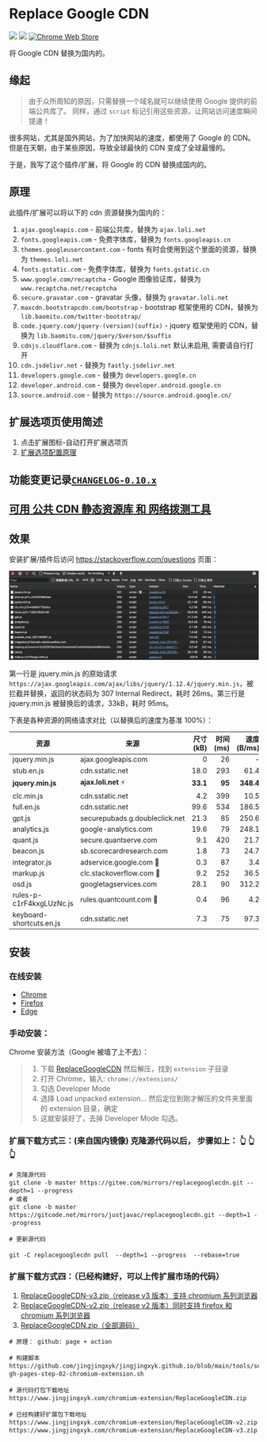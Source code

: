 # Replace Google CDN

[![](https://img.shields.io/github/issues/justjavac/ReplaceGoogleCDN.svg)](https://github.com/justjavac/ReplaceGoogleCDN/issues) [![](https://img.shields.io/github/release/justjavac/ReplaceGoogleCDN.svg)](https://github.com/justjavac/ReplaceGoogleCDN/releases)
[![Chrome Web Store](https://img.shields.io/chrome-web-store/v/kpampjmfiopfpkkepbllemkibefkiice.svg)](https://chrome.google.com/webstore/detail/kpampjmfiopfpkkepbllemkibefkiice)

将 Google CDN 替换为国内的。

## 缘起

> 由于众所周知的原因，只需替换一个域名就可以继续使用 Google 提供的前端公共库了。
> 同样，通过 `script` 标记引用这些资源，让网站访问速度瞬间提速！

很多网站，尤其是国外网站，为了加快网站的速度，都使用了 Google 的 CDN。
但是在天朝，由于某些原因，导致全球最快的 CDN 变成了全球最慢的。

于是，我写了这个插件/扩展，将 Google 的 CDN 替换成国内的。

## 原理

此插件/扩展可以将以下的 cdn 资源替换为国内的：

1. `ajax.googleapis.com` - 前端公共库，替换为 `ajax.loli.net`
1. `fonts.googleapis.com` - 免费字体库，替换为 `fonts.googleapis.cn`
1. `themes.googleusercontent.com` - fonts 有时会使用到这个里面的资源，替换为 `themes.loli.net`
1. `fonts.gstatic.com` - 免费字体库，替换为 `fonts.gstatic.cn`
1. `www.google.com/recaptcha` - Google 图像验证库，替换为 `www.recaptcha.net/recaptcha`
1. `secure.gravatar.com` - gravatar 头像，替换为 `gravatar.loli.net`
1. `maxcdn.bootstrapcdn.com/bootstrap` - bootstrap 框架使用的 CDN，替换为 `lib.baomitu.com/twitter-bootstrap/`
1. `code.jquery.com/jquery-(version)(suffix)` - jquery 框架使用的 CDN，替换为 `lib.baomitu.com/jquery/$verson/$suffix`
1. `cdnjs.cloudflare.com` - 替换为 `cdnjs.loli.net` 默认未启用, 需要请自行打开
1. `cdn.jsdelivr.net` - 替换为 `fastly.jsdelivr.net`
1. `developers.google.com` - 替换为 `developers.google.cn`
1. `developer.android.com` - 替换为 `developer.android.google.cn`
1. `source.android.com` - 替换为 `https://source.android.google.cn/`

## 扩展选项页使用简述

1. 点击扩展图标-自动打开扩展选项页
1. [扩展选项配置原理](extension/options_ui/README.md)

## 功能变更记录[`CHANGELOG-0.10.x`](CHANGELOG-0.10.x.md)

## [可用 公共 CDN 静态资源库 和 网络拨测工具](extension/rules/README.md)

## 效果

安装扩展/插件后访问 <https://stackoverflow.com/questions> 页面：

![](./screen-sof.png)

第一行是 jquery.min.js 的原始请求 `https://ajax.googleapis.com/ajax/libs/jquery/1.12.4/jquery.min.js`，被拦截并替换，返回的状态码为 307 Internal Redirect，耗时 26ms。第三行是 jquery.min.js 被替换后的请求，33kB，耗时 95ms。

下表是各种资源的网络请求对比（以替换后的速度为基准 100%）：

| 资源                     | 来源                           | 尺寸(kB) | 时间(ms) | 速度(B/ms) |   百分比 |
| ------------------------ | ------------------------------ | -------: | -------: | ---------: | -------: |
| jquery.min.js            | ajax.googleapis.com            |        0 |       26 |          - |        - |
| stub.en.js               | cdn.sstatic.net                |     18.0 |      293 |       61.4 |      18% |
| **jquery.min.js**        | **ajax.loli.net** ⚡️          | **33.1** |   **95** |  **348.4** | **100%** |
| clc.min.js               | cdn.sstatic.net                |      4.2 |      399 |       10.5 |      30% |
| full.en.js               | cdn.sstatic.net                |     99.6 |      534 |      186.5 |      54% |
| gpt.js                   | securepubads.g.doubleclick.net |     21.3 |       85 |      250.6 |      72% |
| analytics.js             | google-analytics.com           |     19.6 |       79 |      248.1 |      71% |
| quant.js                 | secure.quantserve.com          |      9.1 |      420 |       21.7 |      62% |
| beacon.js                | sb.scorecardresearch.com       |      1.8 |       73 |       24.7 |      71% |
| integrator.js            | adservice.google.com 🐌        |      0.3 |       87 |        3.4 |       1% |
| markup.js                | clc.stackoverflow.com 🐌       |      9.2 |      252 |       36.5 |      10% |
| osd.js                   | googletagservices.com          |     28.1 |       90 |      312.2 |      89% |
| rules-p-c1rF4kxgLUzNc.js | rules.quantcount.com 🐌        |      0.4 |       96 |        4.2 |       1% |
| keyboard-shortcuts.en.js | cdn.sstatic.net                |      7.3 |       75 |       97.3 |    27.9% |

## 安装

### 在线安装

- [Chrome](https://chrome.google.com/webstore/detail/replace-google-cdn/kpampjmfiopfpkkepbllemkibefkiice)
- [Firefox](https://addons.mozilla.org/zh-CN/firefox/addon/google-cdn-replace/)
- [Edge](https://microsoftedge.microsoft.com/addons/detail/replace-google-cdn/cojepngjobmaiajphkijbdcdjnnjhpjc)

### 手动安装：

Chrome 安装方法（Google 被墙了上不去）：

> 1. 下载 [ReplaceGoogleCDN](https://github.com/justjavac/ReplaceGoogleCDN/archive/master.zip) 然后解压，找到 `extension` 子目录
> 2. 打开 Chrome，输入: `chrome://extensions/`
> 3. 勾选 Developer Mode
> 4. 选择 Load unpacked extension... 然后定位到刚才解压的文件夹里面的 extension 目录，确定
> 5. 这就安装好了，去掉 Developer Mode 勾选。

### 扩展下载方式三：(来自国内镜像) 克隆源代码以后， 步骤如上： :point_up_2: :point_up_2: :point_up_2:

```shell
# 克隆源代码
git clone -b master https://gitee.com/mirrors/replacegooglecdn.git --depth=1 --progress
# 或者
git clone -b master https://gitcode.net/mirrors/justjavac/replacegooglecdn.git --depth=1 --progress

# 更新源代码

git -C replacegooglecdn pull  --depth=1 --progress  --rebase=true

```

### 扩展下载方式四：（已经构建好，可以上传扩展市场的代码）

1. [ReplaceGoogleCDN-v3.zip（release v3 版本）支持 chromium 系列浏览器](https://www.jingjingxyk.com/chromium-extension/ReplaceGoogleCDN-v3.zip)
1. [ReplaceGoogleCDN-v2.zip（release v2 版本）同时支持 firefox 和 chromium 系列浏览器](https://www.jingjingxyk.com/chromium-extension/ReplaceGoogleCDN-v2.zip)
1. [ReplaceGoogleCDN.zip（全部源码）](https://www.jingjingxyk.com/chromium-extension/ReplaceGoogleCDN.zip)

```text
# 原理： github: page + action

# 构建脚本
https://github.com/jingjingxyk/jingjingxyk.github.io/blob/main/tools/setup-gh-pages-step-02-chromium-extension.sh

# 源代码打包下载地址
https://www.jingjingxyk.com/chromium-extension/ReplaceGoogleCDN.zip

# 已经构建好扩展包下载地址
https://www.jingjingxyk.com/chromium-extension/ReplaceGoogleCDN-v2.zip
https://www.jingjingxyk.com/chromium-extension/ReplaceGoogleCDN-v3.zip

```

